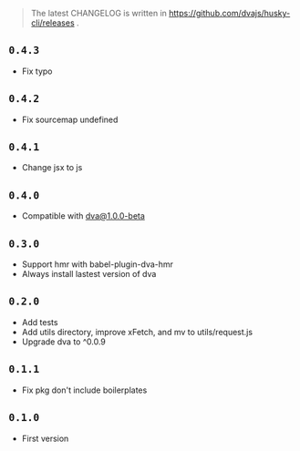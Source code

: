 
> The latest CHANGELOG is written in https://github.com/dvajs/husky-cli/releases .

## `0.4.3`

- Fix typo

## `0.4.2`

- Fix sourcemap undefined

## `0.4.1`

- Change jsx to js

## `0.4.0`

- Compatible with dva@1.0.0-beta

## `0.3.0`

- Support hmr with babel-plugin-dva-hmr
- Always install lastest version of dva

## `0.2.0`

- Add tests
- Add utils directory, improve xFetch, and mv to utils/request.js
- Upgrade dva to ^0.0.9

## `0.1.1`

- Fix pkg don't include boilerplates

## `0.1.0`

- First version
